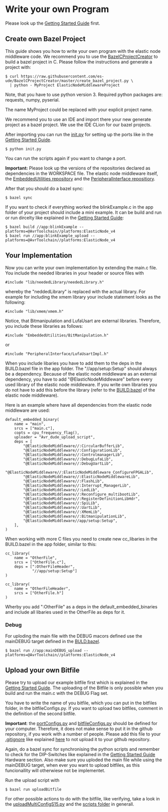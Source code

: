 # Write your own Program

Please look up the [Getting Started Guide](GettingStartedGuide.md) first. 

## Create own Bazel Project

This guide shows you how to write your own program with the elastic node middleware code. 
We recommend you to use the [BazelCProjectCreator](https://github.com/es-ude/BazelCProjectCreator) to build a bazel project in C.
Please follow the instructions and generate a project with:

    $ curl https://raw.githubusercontent.com/es-ude/BazelCProjectCreator/master/create_bazel_project.py \
      | python - MyProject ElasticNodeMiddlewareProject

Note, that you have to use python version 3. 
Required python packages are: requests, numpy, pyserial.

The name MyProject could be replaced with your explicit project name.

We recommend you to use an IDE and import there your new generate project as a bazel project.
We use the IDE CLion for our bazel projects. 

After importing you can run the [init.py](../templates/init.py) for setting up the ports like in the [Getting Started Guide](GettingStartedGuide.md).

    $ python init.py

You can run the scripts again if you want to change a port.

**Important:** Please look up the versions of the repositories declared as dependencies in the WORKSPACE file. The elastic node middleware itself, the [EmbeddedUtilities repository](https://github.com/es-ude/EmbeddedUtilities) and the [PeripheralInterface repositiory](https://github.com/es-ude/PeripheralInterface).

After that you should do a bazel sync:

    $ bazel sync

If you want to check if everything worked the blinkExample.c in the app folder of your project should include a mini example.
It can be build and run or run dircelty like explained in the [Getting Started Guide](GettingStartedGuide.md#blink-example):

    $ bazel build //app:blinkExample --platforms=@AvrToolchain//platforms:ElasticNode_v4
    $ bazel run //app:blinkExample_upload --platforms=@AvrToolchain//platforms:ElasticNode_v4

## Your Implementation

Now you can write your own implementation by extending the main.c file. 
You include the needed libraries in your header or source files with

    #include "lib/neededLibrary/neededLibrary.h"
    
whereby the "neddedLibrary" is replaced with the actual library. 
For example for including the xmem library your include statement looks as the following:
  
    #include "lib/xmem/xmem.h"
    
Notice, that Bitmanipulation and LufaUsart are external libraries. 
Therefore, you include these libraries as follows:

    #include "EmbeddedUtilities/BitManipulation.h"
    
or

    #include "PeripheralInterface/LufaUsartImpl.h"

When you include libaries you have to add them to the deps in the BUILD.bazel file in the app folder.
The "//app/setup:Setup" should always be a dependency.
Because of the elastic node middleware as an external dependency, you have to add "@ElasticNodeMiddleware" before every used library of the elastic node middleware.
If you write own libraries you do not have to add this before the library (refer to the [BUILD.bazel](../BUILD.bazel) of the elastic node middleware).

Here is an example where have all dependencies from the elastic node middleware are used: 

    default_embedded_binary(
        name = "main",
        srcs = ["main.c"],
        copts = cpu_frequency_flag(),
        uploader = "Avr_dude_upload_script",
        deps = [
            "@ElasticNodeMiddleware//:CircularBufferLib",
            "@ElasticNodeMiddleware//:ConfigurationLib",
            "@ElasticNodeMiddleware//:ControlmanagerLib",            
            "@ElasticNodeMiddleware//:DebugLufaLib",
            "@ElasticNodeMiddleware//:DebugUartLib",
            "@ElasticNodeMiddleware//:ElasticNodeMiddleware_ConfigureFPGALib",
            "@ElasticNodeMiddleware//:ElasticNodeMiddlewareLib",
            "@ElasticNodeMiddleware//:FlashLib",
            "@ElasticNodeMiddleware//:Interrupt_ManagerLib",
            "@ElasticNodeMiddleware//:LedLib",
            "@ElasticNodeMiddleware//:Reconfigure_multibootLib",
            "@ElasticNodeMiddleware//:RegisterDefinitionLibHdr",
            "@ElasticNodeMiddleware//:SpiLib",
            "@ElasticNodeMiddleware//:UartLib",
            "@ElasticNodeMiddleware//:XMemLib",
            "@ElasticNodeMiddleware//:BitmanipulationLib",
            "@ElasticNodeMiddleware//app/setup:Setup",
        ],
    ) 

When working with more C files you need to create new cc_libaries in the BUILD.bazel in the app folder, similar to this:

    cc_library(
        name = "OtherFile",
        srcs = ["OtherFile.c"],
        deps = [":OtherFileHeader",
                "//app/setup:Setup"]
    )

    cc_library(
        name = "OtherFileHeader",
        srcs = ["OtherFile.h"]
    )

Wherby you add ":OtherFile" as a deps in the default_embedded_binaries and include all libaries used in the OtherFile as deps for it.

### Debug 

For uploding the main file with the DEBUG macors defined use the mainDEBUG target defined in the [BULD.bazel](../templates/appBUILD.bazel).

    $ bazel run //app:mainDEBUG_upload --platforms=@AvrToolchain//platforms:ElasticNode_v4

## Upload your own Bitfile

Please try to upload our example bitfile first which is explained in the [Getting Started Guide](GettingStartedGuide.md#uploading-the-example-bitfile).
The uploading of the Bitfile is only possible when you build and run the main.c with the DEBUG Flag set.     
  
You have to write the name of you bitfile, which you can put in the bitfiles folder, in the bitfileConfigs.py.
If you want to upload two bitfiles, comment in the definition of the second bitfile.

**Important**: the [portConfigs.py](../scripts/portConfigs.py) and [bitfileConfigs.py](../scripts/bitfileConfigs.py) should be defined for your computer. 
Therefore, it does not make sense to put it in the github repository, if you work with a number of people.
Please add this file to your [.gitignore](../.gitignore) like explained [here](https://git-scm.com/docs/gitignore) to not upload it to your github repository.

Again, do a bazel sync for synchronising the python scripts and remember to check for the DIP-Switches like explained in the [Getting Started Guide](GettingStartedGuide.md#DIP-Switches) Hardware section. 
Also make sure you uploded the main file while using the mainDEBUG target, when ever you want to upload bitfiles, as this funcionallity will otherwiese not be implementet.

Run the upload script with

    $ bazel run uploadBitfile

For other possible actions to do with the bitfile, like verifying, take a look in the [uploadMultiConfigS15.py](../scripts/uploadMultiConfigS15.py) and the [scripts folder](../scripts) in generall.